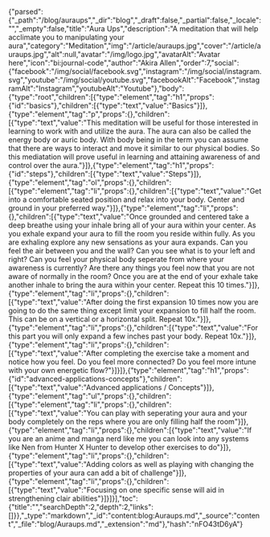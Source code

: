 {"parsed":{"_path":"/blog/auraups","_dir":"blog","_draft":false,"_partial":false,"_locale":"","_empty":false,"title":"Aura Ups","description":"A meditation that will help acclimate you to manipulating your aura","category":"Meditation","img":"/article/auraups.jpg","cover":"/article/auraups.jpg","alt":null,"avatar":"/img/logo.jpg","avatarAlt":"Avatar here","icon":"bi:journal-code","author":"Akira Allen","order":7,"social":{"facebook":"/img/social/facebook.svg","instagram":"/img/social/instagram.svg","youtube":"/img/social/youtube.svg","facebookAlt":"Facebook","instagramAlt":"Instagram","youtubeAlt":"Youtube"},"body":{"type":"root","children":[{"type":"element","tag":"h1","props":{"id":"basics"},"children":[{"type":"text","value":"Basics"}]},{"type":"element","tag":"p","props":{},"children":[{"type":"text","value":"This meditation will be useful for those interested in learning to work with and utilize the aura. The aura can also be called the energy body or auric body. With body being in the term you can assume that there are ways to interact and move it similar to our physical bodies. So this mediatation will prove useful in learning and attaining awareness of and control over the aura."}]},{"type":"element","tag":"h1","props":{"id":"steps"},"children":[{"type":"text","value":"Steps"}]},{"type":"element","tag":"ol","props":{},"children":[{"type":"element","tag":"li","props":{},"children":[{"type":"text","value":"Get into a comfortable seated position and relax into your body. Center and ground in your preferred way."}]},{"type":"element","tag":"li","props":{},"children":[{"type":"text","value":"Once grounded and centered take a deep breathe using your inhale bring all of your aura within your center. As you exhale expand your aura to fill the room you reside within fully. As you are exhaling explore any new sensations as your aura expands. Can you feel the air between you and the wall? Can you see what is to your left and right? Can you feel your physical body seperate from where your awareness is currently? Are there any things you feel now that you are not aware of normally in the room? Once you are at the end of your exhale take another inhale to bring the aura within your center. Repeat this 10 times."}]},{"type":"element","tag":"li","props":{},"children":[{"type":"text","value":"After doing the first expansion 10 times now you are going to do the same thing except limit your expansion to fill half the room. This can be on a vertical or a horizontal split. Repeat 10x."}]},{"type":"element","tag":"li","props":{},"children":[{"type":"text","value":"For this part you will only expand a few inches past your body. Repeat 10x."}]},{"type":"element","tag":"li","props":{},"children":[{"type":"text","value":"After completing the exercise take a moment and notice how you feel. Do you feel more connected? Do you feel more intune with your own energetic flow?"}]}]},{"type":"element","tag":"h1","props":{"id":"advanced-applications-concepts"},"children":[{"type":"text","value":"Advanced applications / Concepts"}]},{"type":"element","tag":"ul","props":{},"children":[{"type":"element","tag":"li","props":{},"children":[{"type":"text","value":"You can play with seperating your aura and your body completely on the reps where you are only filling half the room"}]},{"type":"element","tag":"li","props":{},"children":[{"type":"text","value":"If you are an anime and manga nerd like me you can look into any systems like Nen from Hunter X Hunter to develop other exercises to do"}]},{"type":"element","tag":"li","props":{},"children":[{"type":"text","value":"Adding colors as well as playing with changing the properties of your aura can add a bit of challenge"}]},{"type":"element","tag":"li","props":{},"children":[{"type":"text","value":"Focusing on one specific sense will aid in strengthening clair abilities"}]}]}],"toc":{"title":"","searchDepth":2,"depth":2,"links":[]}},"_type":"markdown","_id":"content:blog:Auraups.md","_source":"content","_file":"blog/Auraups.md","_extension":"md"},"hash":"nFO43tD6yA"}